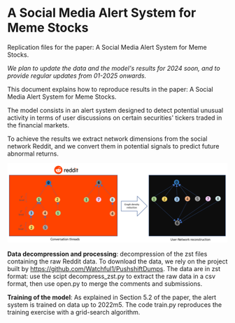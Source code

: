 # A Social Media Alert System for Meme Stocks
Replication files for the paper: A Social Media Alert System for Meme Stocks.

*We plan to update the data and the model's results for 2024 soon, and to provide regular updates from 01-2025 onwards.*

This document explains how to reproduce results in the paper: A Social Media Alert System for Meme Stocks.

The model consists in an alert system designed to detect potential unusual activity in terms of user discussions on certain securities' tickers traded in the financial markets.

To achieve the results we extract network dimensions from the social network Reddit, and we convert them in potential signals to predict future abnormal returns. 

<img src="figures/Network_creation.PNG" alt="Reddit social structure" width="800">

**Data decompression and processing**: 
decompression of the zst files containing the raw Reddit data. To download the data, we rely on the project built by https://github.com/Watchful1/PushshiftDumps. 
The data are in zst format: use the scipt decompress_zst.py to extract the raw data in a csv format, then use open.py to merge the comments and submissions.


**Training of the model**:
As explained in Section 5.2 of the paper, the alert system is trained on data up to 2022m5. The code train.py reproduces the training exercise with a grid-search algorithm.
